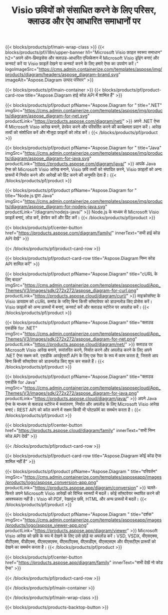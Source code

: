 ﻿---
title: Visio छवियों को संसाधित करने के लिए परिसर, क्लाउड और ऐप आधारित समाधानों पर 
weight: 1110
url: /hi/
description: हाई कोड एपीआई या क्लाउड-आधारित एसडीके के माध्यम से माइक्रोसॉफ्ट Visio ड्रॉइंग बनाएं, प्रोसेस करें और कन्वर्ट करें। या Visio फ़ाइलें देखने या परिवर्तित करने के लिए हमारे क्रॉस-प्लेटफ़ॉर्म ऐप्स का उपयोग करें।
---
{{< blocks/products/pf/main-wrap-class >}}
{{< blocks/products/pf/i18n/upper-banner h1="Microsoft Visio फ़ाइल स्वरूप समाधान" h2="अपने ऑन-प्रिमाइसेस और क्लाउड-आधारित एप्लिकेशन में Microsoft Visio ड्रॉइंग बनाएं और कनवर्ट करें या Visio फ़ाइलें देखने या कनवर्ट करने के लिए हमारे ऐप्स का उपयोग करें।" logoImageSrc="https://cms.admin.containerize.com/templates/aspose/img/products/diagram/headers/aspose_diagram-brand.svg" imageAlt="Aspose.Diagram उत्पाद परिवार" >}}

{{< blocks/products/pf/main-container >}}
{{< blocks/products/pf/product-card-row title="Aspose.Diagram हाई कोड API में शामिल हैं" >}}

{{< blocks/products/pf/product pfName="Aspose.Diagram for " title=".NET" imgSrc="https://cms.admin.containerize.com/templates/aspose/img/products/diagram/aspose_diagram-for-net.svg" productLink="https://products.aspose.com/diagram/net/" >}}
अपने .NET ऐप्स में Microsoft Visio आरेख बनाने, हेरफेर करने और परिवर्तित करने की कार्यक्षमता प्रदान करें। आरेख तत्वों को संशोधित करें और मौजूदा फ़ाइलों को लोड करें।
{{< /blocks/products/pf/product >}}

{{< blocks/products/pf/product pfName="Aspose.Diagram for " title="Java" imgSrc="https://cms.admin.containerize.com/templates/aspose/img/products/diagram/aspose_diagram-for-java.svg" productLink="https://products.aspose.com/diagram/java/" >}}
आपके Java ऐप्स को Microsoft Visio आरेख बनाने, Visio छवि तत्वों को संपादित करने, Visio फ़ाइलों को अन्य प्रारूपों में निर्यात करने और आरेखों को प्रिंट करने की अनुमति देता है।
{{< /blocks/products/pf/product >}}

{{< blocks/products/pf/product pfName="Aspose.Diagram for " title="Node.js द्वारा Java" imgSrc="https://cms.admin.containerize.com/templates/aspose/img/products/diagram/aspose_diagram-for-nodejs-java.svg" productLink="/diagram/nodejs-java/" >}}
Node.js के माध्यम से Microsoft Visio फ़ाइलें बनाएं, लोड करें, हेरफेर करें और प्रिंट करें।
{{< /blocks/products/pf/product >}}

{{< blocks/products/pf/center-button href="https://products.aspose.com/diagram/family/" innerText="सभी हाई कोड API देखें" >}}

{{< /blocks/products/pf/product-card-row >}}

{{< blocks/products/pf/product-card-row title="Aspose.Diagram निम्न कोड API शामिल करें" >}}

{{< blocks/products/pf/product pfName="Aspose.Diagram" title="cURL के लिए बादल" imgSrc="https://cms.admin.containerize.com/templates/asposecloud/App_Themes/V3/images/sdk/272x272/aspose_diagram-for-curl.png" productLink="https://products.aspose.cloud/diagram/curl/" >}}
माइक्रोसॉफ्ट के Visio डायग्राम को cURL कमांड के जरिए बिना किसी सॉफ्टवेयर को डाउनलोड किए प्रोसेस करें। Visio फ़ाइलों को अन्य प्रारूपों में बनाएं, कनवर्ट करें और क्लाउड स्टोरेज पर अपलोड करें।
{{< /blocks/products/pf/product >}}

{{< blocks/products/pf/product pfName="Aspose.Diagram" title="क्लाउड एसडीके for .NET" imgSrc="https://cms.admin.containerize.com/templates/asposecloud/App_Themes/V3/images/sdk/272x272/aspose_diagram-for-net.png" productLink="https://products.aspose.cloud/diagram/net/" >}}
क्लाउड पर Microsoft Visio आरेख बनाने, रूपांतरित करने, निर्यात करने और अपलोड करने के लिए अपने .NET ऐप्स सक्षम करें. एसडीके आरईएसटी API के लिए एक रैपर के रूप में काम करता है, जिससे आप बिना किसी सॉफ्टवेयर को डाउनलोड किए शुरू कर सकते हैं।
{{< /blocks/products/pf/product >}}

{{< blocks/products/pf/product pfName="Aspose.Diagram" title="क्लाउड एसडीके for Java" imgSrc="https://cms.admin.containerize.com/templates/asposecloud/App_Themes/V3/images/sdk/272x272/aspose_diagram-for-java.png" productLink="https://products.aspose.cloud/diagram/java/" >}}
अपने Java ऐप्स के माध्यम से क्लाउड स्टोरेज में रूपांतरण, निर्यात और अपलोड के लिए Microsoft Visio आरेख बनाएं। REST API को कॉल करने में सक्षम किसी भी प्लेटफ़ॉर्म का समर्थन करता है।
{{< /blocks/products/pf/product >}}

{{< blocks/products/pf/center-button href="https://products.aspose.cloud/diagram/family" innerText="सभी निम्न कोड API देखें" >}}

{{< /blocks/products/pf/product-card-row >}}

{{< blocks/products/pf/product-card-row title="Aspose.Diagram कोई कोड ऐप्स शामिल नहीं है" >}}

{{< blocks/products/pf/product pfName="Aspose.Diagram " title="परिवर्तन" imgSrc="https://cms.admin.containerize.com/templates/asposeapp/images/products/logo/aspose_conversion-app.png" productLink="https://products.aspose.app/diagram/conversion" >}}
चलते-फिरते अपने Microsoft Visio आरेखों को विभिन्न स्वरूपों में बदलें। कोई सॉफ़्टवेयर स्थापित करने की आवश्यकता नहीं है। Visio को PDF, रेखापुंज छवि, HTML और अन्य प्रारूपों में बदलें।
{{< /blocks/products/pf/product >}}

{{< blocks/products/pf/product pfName="Aspose.Diagram " title="दर्शक" imgSrc="https://cms.admin.containerize.com/templates/asposeapp/images/products/logo/aspose_viewer-app.png" productLink="https://products.aspose.app/diagram/viewer" >}}
Microsoft Visio आरेख को छवि के रूप में देखने के लिए उसे छोड़ें या अपलोड करें। VSD, VSDX, वीएसएक्स, वीटीएक्स, वीडीएक्स, वीएसएसएक्स, वीएसटीएक्स, वीएसडीएम, वीएसएसएम और वीएसटीएम प्रारूपों को देखने का समर्थन करता है।
{{< /blocks/products/pf/product >}}

{{< blocks/products/pf/center-button href="https://products.aspose.app/diagram/family" innerText="सभी देखें नो कोड ऐप्स" >}}

{{< /blocks/products/pf/product-card-row >}}

{{< /blocks/products/pf/main-container >}}


{{< /blocks/products/pf/main-wrap-class >}}

{{< blocks/products/products-backtop-button >}}